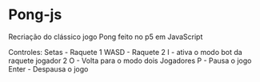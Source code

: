 # Pong-js
Recriação do clássico jogo Pong feito no p5 em JavaScript




Controles:
Setas - Raquete 1
WASD - Raquete 2
I - ativa o modo bot da raquete jogador 2
O - Volta para o modo dois Jogadores
P - Pausa o jogo
Enter - Despausa o jogo
